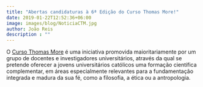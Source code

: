 ```yaml
---
title: "Abertas candidaturas à 6ª Edição do Curso Thomas More!"
date: 2019-01-22T12:52:36+06:00
image: images/blog/NoticiaCTM.jpg
author: João Reis
description : ""
---
```


O [Curso Thomas More](http://cursothomasmore.pt/) é uma iniciativa promovida maioritariamente por um grupo de docentes e investigadores universitários, através da qual se pretende oferecer a jovens 
universitários católicos uma formação científica complementar, em áreas especialmente 
relevantes para a fundamentação integrada e madura da sua fé, como a filosofia, a ética ou a antropologia.
